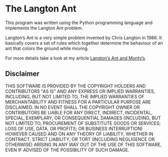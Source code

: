# The Langton Ant

This program was written using the Python programming language and implements the Langton Ant problem.

Langton’s Ant is a very simple problem invented by Chris Langton in 1986. It basically covers a set of rules which together determine the behaviour of an ant that colors the ground while moving. 

For more details take a look at my article [Langton’s Ant and Monty’s](http://avedo.net/542/langtons-ant-and-montys-python/).

## Disclaimer

THIS SOFTWARE IS PROVIDED BY THE COPYRIGHT HOLDERS AND CONTRIBUTORS "AS IS" AND ANY EXPRESS OR IMPLIED WARRANTIES, INCLUDING, BUT NOT LIMITED TO, THE IMPLIED WARRANTIES OF MERCHANTABILITY AND FITNESS FOR A PARTICULAR PURPOSE ARE DISCLAIMED. IN NO EVENT SHALL THE COPYRIGHT OWNER OR CONTRIBUTORS BE LIABLE FOR ANY DIRECT, INDIRECT, INCIDENTAL, SPECIAL, EXEMPLARY, OR CONSEQUENTIAL DAMAGES (INCLUDING, BUT NOT LIMITED TO, PROCUREMENT OF SUBSTITUTE GOODS OR SERVICES; LOSS OF USE, DATA, OR PROFITS; OR BUSINESS INTERRUPTION) HOWEVER CAUSED AND ON ANY THEORY OF LIABILITY, WHETHER IN CONTRACT, STRICT LIABILITY, OR TORT (INCLUDING NEGLIGENCE OR OTHERWISE) ARISING IN ANY WAY OUT OF THE USE OF THIS SOFTWARE, EVEN IF ADVISED OF THE POSSIBILITY OF SUCH DAMAGE.
